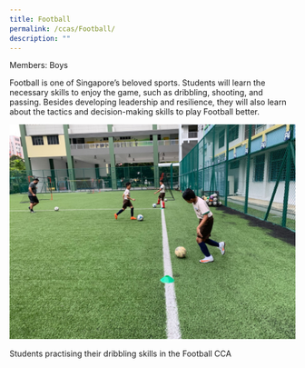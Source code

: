 ```yaml
---
title: Football
permalink: /ccas/Football/
description: ""
---
```

Members: Boys  

Football is one of Singapore’s beloved sports. Students will learn the necessary skills to enjoy the game, such as dribbling, shooting, and passing. Besides developing leadership and resilience, they will also learn about the tactics and decision-making skills to play Football better.

![](/images/Fuhua%20Experience/Student%20Development/CCA/Football/F1.jpg)

Students practising their dribbling skills in the Football CCA